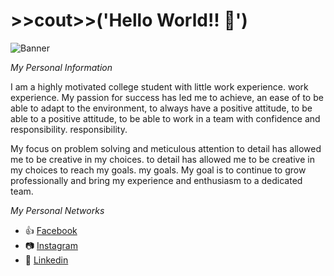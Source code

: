 # >>cout>>('Hello World!! 👋')
![Banner](C:\Users\axate\Desktop\pantalla\Fondos\logotipos\logo-at-blanco-horizontal)

*My Personal Information*

I am a highly motivated college student with little work experience.
work experience. My passion for success has led me to achieve, an ease of
to be able to adapt to the environment, to always have a positive attitude, to be able to
a positive attitude, to be able to work in a team with confidence and responsibility.
responsibility.

My focus on problem solving and meticulous attention to detail has allowed me to be creative in my choices.
to detail has allowed me to be creative in my choices to reach my goals.
my goals. My goal is to continue to grow professionally and
bring my experience and enthusiasm to a dedicated team.

*My Personal Networks*

- 👍 [Facebook](https://www.facebook.com/alexis.tejada.900/)
- 📷 [Instagram](https://www.instagram.com/alexis_16t/)
- 💼 [Linkedin](https://www.linkedin.com/in/alexis-xaier-aarón-tejada-chung-39095120b/)

